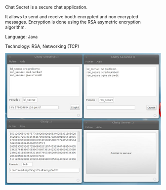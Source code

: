Chat Secret is a secure chat application.

It allows to send and receive booth encrypted and non encrypted messages. Encryption is done using the RSA asymetric encryption algorithm.

Language: Java

Technology: RSA, Networking (TCP)

<img src="https://raw.githubusercontent.com/yoeo/chat-secret/master/chat.jpg" />
